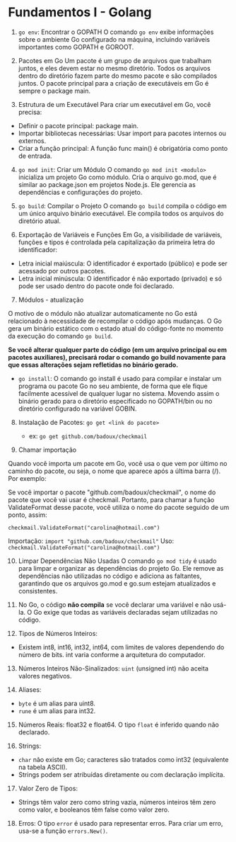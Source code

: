 # Fundamentos I - Golang

1. ``go env``: Encontrar o GOPATH
O comando ``go env`` exibe informações sobre o ambiente Go configurado na máquina, incluindo variáveis importantes como GOPATH e GOROOT.

2. Pacotes em Go
Um pacote é um grupo de arquivos que trabalham juntos, e eles devem estar no mesmo diretório.
Todos os arquivos dentro do diretório fazem parte do mesmo pacote e são compilados juntos.
O pacote principal para a criação de executáveis em Go é sempre o package main.

3. Estrutura de um Executável
Para criar um executável em Go, você precisa:
- Definir o pacote principal: package main.
- Importar bibliotecas necessárias: Usar import para pacotes internos ou externos.
- Criar a função principal: A função func main() é obrigatória como ponto de entrada.

4. ``go mod init``: Criar um Módulo
O comando ``go mod init <modulo>`` inicializa um projeto Go como módulo.
Cria o arquivo go.mod, que é similar ao package.json em projetos Node.js. Ele gerencia as dependências e configurações do projeto.

5. ``go build``: Compilar o Projeto
O comando ``go build`` compila o código em um único arquivo binário executável.
Ele compila todos os arquivos do diretório atual.

6. Exportação de Variáveis e Funções
Em Go, a visibilidade de variáveis, funções e tipos é controlada pela capitalização da primeira letra do identificador:

- Letra inicial maiúscula: O identificador é exportado (público) e pode ser acessado por outros pacotes.
- Letra inicial minúscula: O identificador é não exportado (privado) e só pode ser usado dentro do pacote onde foi declarado.

7. Módulos - atualização

O motivo de o módulo não atualizar automaticamente no Go está relacionado à necessidade de recompilar o código após mudanças. O Go gera um binário estático com o estado atual do código-fonte no momento da execução do comando ``go build``.

**Se você alterar qualquer parte do código (em um arquivo principal ou em pacotes auxiliares), precisará rodar o comando go build novamente para que essas alterações sejam refletidas no binário gerado.**

- ``go install``: O comando go install é usado para compilar e instalar um programa ou pacote Go no seu ambiente, de forma que ele fique facilmente acessível de qualquer lugar no sistema. Movendo assim o binário gerado para o diretório especificado no GOPATH/bin ou no diretório configurado na variável GOBIN.

8. Instalação de Pacotes: ``go get <link do pacote>``
    - ex:  ``go get github.com/badoux/checkmail``

9. Chamar importação

Quando você importa um pacote em Go, você usa o que vem por último no caminho do pacote, ou seja, o nome que aparece após a última barra (/). Por exemplo:

Se você importar o pacote "github.com/badoux/checkmail", o nome do pacote que você vai usar é checkmail.
Portanto, para chamar a função ValidateFormat desse pacote, você utiliza o nome do pacote seguido de um ponto, assim:

``checkmail.ValidateFormat("carolina@hotmail.com")``

Importação: ``import "github.com/badoux/checkmail"``
Uso: ``checkmail.ValidateFormat("carolina@hotmail.com")``

10. Limpar Dependências Não Usadas
O comando ``go mod tidy`` é usado para limpar e organizar as dependências do projeto Go. 
Ele remove as dependências não utilizadas no código e adiciona as faltantes, garantindo que os arquivos go.mod e go.sum estejam atualizados e consistentes.

11. No Go, o código **não compila** se você declarar uma variável e não usá-la. O Go exige que todas as variáveis declaradas sejam utilizadas no código.

12. Tipos de Números Inteiros: 
- Existem int8, int16, int32, int64, com limites de valores dependendo do número de bits. int varia conforme a arquitetura do computador.

13. Números Inteiros Não-Sinalizados: 
``uint`` (unsigned int) não aceita valores negativos.

14. Aliases:
- ``byte`` é um alias para uint8.
- ``rune`` é um alias para int32.

15. Números Reais: 
float32 e float64. O tipo ``float`` é inferido quando não declarado.

16. Strings: 
- ``char`` não existe em Go; caracteres são tratados como int32 (equivalente na tabela ASCII). 
- Strings podem ser atribuídas diretamente ou com declaração implícita.

17. Valor Zero de Tipos: 
- Strings têm valor zero como string vazia, números inteiros têm zero como valor, e booleanos têm false como valor zero.

18. Erros: 
O tipo ``error`` é usado para representar erros. Para criar um erro, usa-se a função ``errors.New()``.

